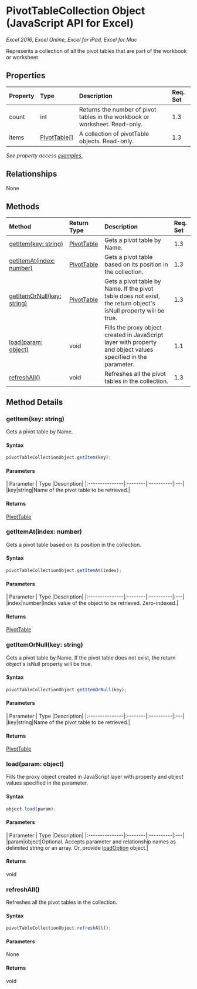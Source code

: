 # PivotTableCollection Object (JavaScript API for Excel)

_Excel 2016, Excel Online, Excel for iPad, Excel for Mac_

Represents a collection of all the pivot tables that are part of the workbook or worksheet

## Properties

| Property	   | Type	|Description| Req. Set|
|:---------------|:--------|:----------|:----|
|count|int|Returns the number of pivot tables in the workbook or worksheet. Read-only.|1.3||
|items|[PivotTable[]](pivottable.md)|A collection of pivotTable objects. Read-only.|1.3||

_See property access [examples.](#property-access-examples)_

## Relationships
None


## Methods

| Method		   | Return Type	|Description| Req. Set|
|:---------------|:--------|:----------|:----|
|[getItem(key: string)](#getitemkey-string)|[PivotTable](pivottable.md)|Gets a pivot table by Name.|1.3|
|[getItemAt(index: number)](#getitematindex-number)|[PivotTable](pivottable.md)|Gets a pivot table based on its position in the collection.|1.3|
|[getItemOrNull(key: string)](#getitemornullkey-string)|[PivotTable](pivottable.md)|Gets a pivot table by Name. If the pivot table does not exist, the return object's isNull property will be true.|1.3|
|[load(param: object)](#loadparam-object)|void|Fills the proxy object created in JavaScript layer with property and object values specified in the parameter.|1.1|
|[refreshAll()](#refreshall)|void|Refreshes all the pivot tables in the collection.|1.3|

## Method Details


### getItem(key: string)
Gets a pivot table by Name.

#### Syntax
```js
pivotTableCollectionObject.getItem(key);
```

#### Parameters
| Parameter	   | Type	|Description|
|:---------------|:--------|:----------|:---|
|key|string|Name of the pivot table to be retrieved.|

#### Returns
[PivotTable](pivottable.md)

### getItemAt(index: number)
Gets a pivot table based on its position in the collection.

#### Syntax
```js
pivotTableCollectionObject.getItemAt(index);
```

#### Parameters
| Parameter	   | Type	|Description|
|:---------------|:--------|:----------|:---|
|index|number|Index value of the object to be retrieved. Zero-indexed.|

#### Returns
[PivotTable](pivottable.md)

### getItemOrNull(key: string)
Gets a pivot table by Name. If the pivot table does not exist, the return object's isNull property will be true.

#### Syntax
```js
pivotTableCollectionObject.getItemOrNull(key);
```

#### Parameters
| Parameter	   | Type	|Description|
|:---------------|:--------|:----------|:---|
|key|string|Name of the pivot table to be retrieved.|

#### Returns
[PivotTable](pivottable.md)

### load(param: object)
Fills the proxy object created in JavaScript layer with property and object values specified in the parameter.

#### Syntax
```js
object.load(param);
```

#### Parameters
| Parameter	   | Type	|Description|
|:---------------|:--------|:----------|:---|
|param|object|Optional. Accepts parameter and relationship names as delimited string or an array. Or, provide [loadOption](loadoption.md) object.|

#### Returns
void

### refreshAll()
Refreshes all the pivot tables in the collection.

#### Syntax
```js
pivotTableCollectionObject.refreshAll();
```

#### Parameters
None

#### Returns
void
